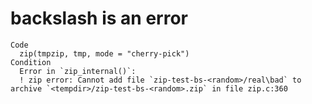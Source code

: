 # backslash is an error

    Code
      zip(tmpzip, tmp, mode = "cherry-pick")
    Condition
      Error in `zip_internal()`:
      ! zip error: Cannot add file `zip-test-bs-<random>/real\bad` to archive `<tempdir>/zip-test-bs-<random>.zip` in file zip.c:360

